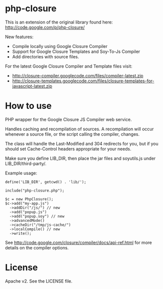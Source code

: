 php-closure
======================

This is an extension of the original library found here: http://code.google.com/p/php-closure/

New features:

  * Compile locally using Google Closure Compiler
  * Support for Google Closure Templates and Soy-To-Js Compiler
  * Add directories with source files.

For the latest Google Closure Compiler and Template files visit:

  * http://closure-compiler.googlecode.com/files/compiler-latest.zip
  * http://closure-templates.googlecode.com/files/closure-templates-for-javascript-latest.zip

How to use
======================

PHP wrapper for the Google Closure JS Compiler web service.

Handles caching and recompilation of sources.  A recompilation will occur
whenever a source file, or the script calling the compiler, changes.

The class will handle the Last-Modified and 304 redirects for you, but if
you should set Cache-Control headers appropriate for your needs.

Make sure you define LIB\_DIR, then place the jar files and soyutils.js under
LIB\_DIR/third-party/.

Example usage:

    define('LIB_DIR', getcwd() . 'lib/');

    include("php-closure.php");

    $c = new PhpClosure();
    $c->add("my-app.js")
      ->addDir("/js/") // new
      ->add("popup.js")
      ->add("popup.soy") // new
      ->advancedMode()
      ->cacheDir("/tmp/js-cache/")
      ->localCompile() // new
      ->write();

See http://code.google.com/closure/compiler/docs/api-ref.html for more
details on the compiler options.

License
======================
Apache v2. See the LICENSE file.
